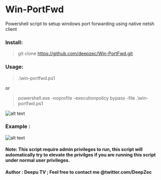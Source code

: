 # Win-PortFwd
Powershell script to setup windows port forwarding using native netsh client

### Install:
> git clone https://github.com/deepzec/Win-PortFwd.git


### Usage:
>  .\win-portfwd.ps1

or 

> powershell.exe -noprofile -executionpolicy bypass -file .\win-portfwd.ps1

![alt text](https://github.com/deepzec/Win-PortFwd/blob/master/win-portfwd.PNG "Win-Portfwd")


### Example : 

![alt text](https://github.com/deepzec/Win-PortFwd/blob/master/example.PNG "Win-Portfwd")

#### Note: This script require admin privileges to run, this script will automatically try to elevate the privilges if you are running this script under normal user privileges.

#### Author : Deepu TV ; Feel free to contact me @twitter.com/DeepZec 

